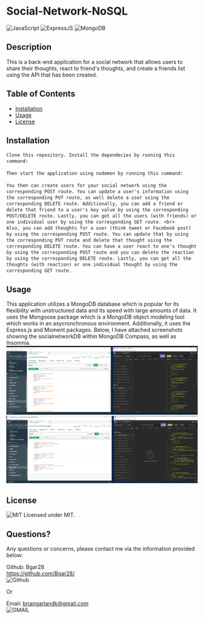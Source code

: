 # Social-Network-NoSQL
 ![JavaScript](https://img.shields.io/badge/JavaScript-323330?style=for-the-badge&logo=javascript&logoColor=F7DF1E)
 ![ExpressJS](https://img.shields.io/badge/Express.js-404D59?style=for-the-badge)
 ![MongoDB](https://img.shields.io/badge/MongoDB-4EA94B?style=for-the-badge&logo=mongodb&logoColor=white)
  
  ## Description 
  
  This is a back-end application for a social network that allows users to share their thoughts, react to friend's thoughts, and create a friends list using the API that has been created.  
  ## Table of Contents
  * [Installation](#installation)
  * [Usage](#usage)
  * [License](#license)
   
  ## Installation
    Clone this repository. Install the dependecies by running this command:
    
    Then start the application using nodemon by running this command:

    You then can create users for your social network using the corresponding POST route. You can update a user's information using the corresponding PUT route, as well delete a user using the corresponding DELETE route. Additionally, you can add a friend or delete that friend to a user's key value by using the corresponding POST/DELETE route. Lastly, you can get all the users (with friends) or one individual user by using the corresponding GET route. <br>
    Also, you can add thoughts for a user (think tweet or Facebook post) by using the corresponding POST route. You can update that by using the corresponding PUT route and delete that thought using the corresponding DELETE route. You can have a user react to one's thought by using the corresponding POST route and you can delete the reaction by using the corresponding DELETE route. Lastly, you can get all the thoughts (with reaction) or one individual thought by using the corresponding GET route.

  ## Usage

  This application utilizes a MongoDB database which is popular for its flexibility with unstructured data and its speed with large amounts of data. It uses the Mongoose package which is a MongoDB object modeling tool which works in an asycronchronous environment. Additionally, it uses the Express.js and Moment packages. Below, I have attached screenshots showing the socialnetworkDB within MongoDB Compass, as well as Insomnia.  <br>
  ![screenshot](https://github.com/Bgar28/Social-Network-NoSQL/blob/main/assets/users.png) <br>
  ![screenshot](https://github.com/Bgar28/Social-Network-NoSQL/blob/main/assets/thoughts.png)
 

  ## License
  ![MIT](https://img.shields.io/badge/License-MIT-yellow.svg) Licensed under MIT.

  

  ## Questions?

  Any questions or concerns, please contact me via the information provided below:

  Github: Bgar28 <br> https://github.com/Bgar28/ <br>
  ![Github](https://img.shields.io/badge/GitHub-100000?style=for-the-badge&logo=github&logoColor=white)

  Or

  Email: briangarlandk@gmail.com <br>
  ![GMAIL](https://img.shields.io/badge/Gmail-D14836?style=for-the-badge&logo=gmail&logoColor=white)